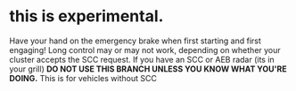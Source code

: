 # this is experimental. 
Have your hand on the emergency brake when first starting and first engaging!
Long control may or may not work, depending on whether your cluster accepts the SCC request.
If you have an SCC or AEB radar (its in your grill) **DO NOT USE THIS BRANCH UNLESS YOU KNOW WHAT YOU'RE DOING.** This is for vehicles without SCC
